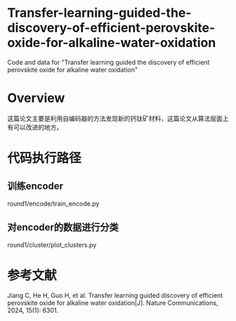 # Transfer-learning-guided-the-discovery-of-efficient-perovskite-oxide-for-alkaline-water-oxidation
Code and data for "Transfer learning guided the discovery of efficient perovskite oxide for alkaline water oxidation"

# Overview

这篇论文主要是利用自编码器的方法发现新的钙钛矿材料，这篇论文从算法层面上有可以改进的地方。

# 代码执行路径

## 训练encoder

round1/encode/train_encode.py

## 对encoder的数据进行分类

round1/cluster/plot_clusters.py

# 参考文献

Jiang C, He H, Guo H, et al. Transfer learning guided discovery of efficient perovskite oxide for alkaline water oxidation[J]. Nature Communications, 2024, 15(1): 6301.
